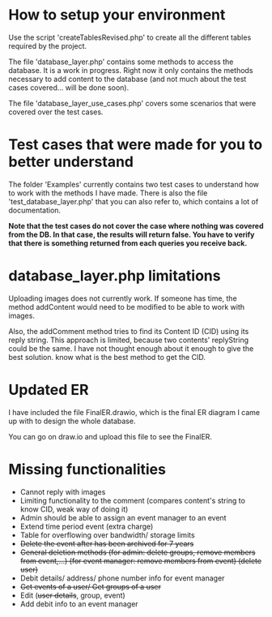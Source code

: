 # How to setup your environment
Use the script 'createTablesRevised.php' to create all the different tables 
required by the project.

The file 'database_layer.php' contains some methods to access the database. It
is a work in progress. Right now it only contains the methods necessary to 
add content to the database (and not much about the test cases covered... will
be done soon).

The file 'database_layer_use_cases.php' covers some scenarios that were covered
over the test cases.

# Test cases that were made for you to better understand
The folder 'Examples' currently contains two test cases to understand how to 
work with the methods I have made. There is also the file 'test_database_layer.php'
that you can also refer to, which contains a lot of documentation.

**Note that the test cases do not cover the case where nothing was covered from the DB. In that case, the results will return false. You have to verify that there is something returned from each queries you receive back.**

# database_layer.php limitations
Uploading images does not currently work. If someone has time, the method
addContent would need to be modified to be able to work with images.

Also, the addComment method tries to find its Content ID (CID) using its reply
string. This approach is limited, because two contents' replyString could be 
the same. I have not thought enough about it enough to give the best solution. 
know what is the best method to get the CID.

# Updated ER
I have included the file FinalER.drawio, which is the final ER diagram I came
up with to design the whole database.

You can go on draw.io and upload this file to see the FinalER.

# Missing functionalities
- Cannot reply with images
- Limiting functionality to the comment (compares content's string to know CID, weak way of doing it)
- Admin should be able to assign an event manager to an event
- Extend time period event (extra charge)
- Table for overflowing over bandwidth/ storage limits
- ~~Delete the event after has been archived for 7 years~~
- ~~General deletion methods (for admin: delete groups, remove members from event,...) (for event manager: remove members from event) (delete user)~~
- Debit details/ address/ phone number info for event manager
- ~~Get events of a user/ Get groups of a user~~
- Edit (~~user details~~, group, event)
- Add debit info to an event manager
